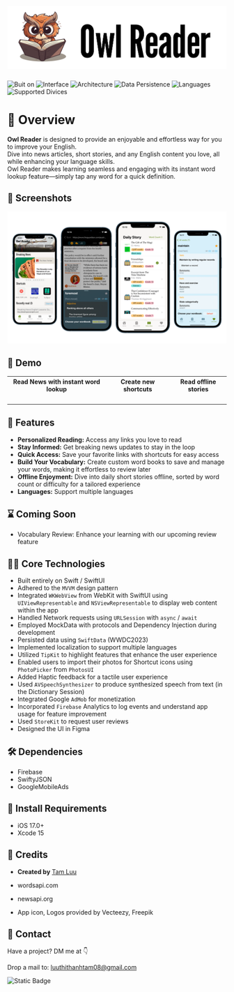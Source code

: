 # ![Image](https://github.com/bii-08/Owl-Reader/blob/main/OwlReader/Readme_Images.xcassets/Cover_OwlReader.imageset/Cover_OwlReader.png)

![Buit on](https://img.shields.io/badge/Built_on-Swift-red?logo=Swift)
![Interface](https://img.shields.io/badge/Interface-SwiftUI-yellow)
![Architecture](https://img.shields.io/badge/Architecture-MVVM-green)
![Data Persistence](https://img.shields.io/badge/Data_Persistence-SwiftData-blue)
![Languages](https://img.shields.io/badge/Languages-8-orange)
![Supported Divices](https://img.shields.io/badge/Supported_Divices-iPhone%2C_iPad-orange?color=violet)


# 🫵 Overview

**Owl Reader** is designed to provide an enjoyable and effortless way for you to improve your English.<br />
Dive into news articles, short stories, and any English content you love, all while enhancing your language skills.<br />
Owl Reader makes learning seamless and engaging with its instant word lookup feature—simply tap any word for a quick definition.

## 📸 Screenshots

![Image](https://github.com/bii-08/Owl-Reader/blob/main/OwlReader/Readme_Images.xcassets/Screenshot.imageset/Screenshot.png)

## 🌈 Demo

<table style="width:100%">
  <tr>
    <th>Read News with instant word lookup</th>
    <th>Create new shortcuts</th> 
    <th>Read offline stories</th> 
  </tr>
  <tr>
    <td><img src=""/></td> 
    <td><img src=""/></td> 
    <td><img src=""/></td> 
  </tr>
</table>

## 🚀 Features

- **Personalized Reading:** Access any links you love to read
- **Stay Informed:** Get breaking news updates to stay in the loop
- **Quick Access:** Save your favorite links with shortcuts for easy access
- **Build Your Vocabulary:** Create custom word books to save and manage your words, making it effortless to review later
- **Offline Enjoyment:** Dive into daily short stories offline, sorted by word count or difficulty for a tailored experience
- **Languages:** Support multiple languages

## ⌛ Coming Soon

- Vocabulary Review: Enhance your learning with our upcoming review feature

## 👩‍💻 Core Technologies

- Built entirely on Swift / SwiftUI
- Adhered to the `MVVM` design pattern
- Integrated `WKWebView` from WebKit with SwiftUI using `UIViewRepresentable` and `NSViewRepresentable` to display web content within the app
- Handled Network requests using `URLSession` with `async` / `await`
- Employed MockData with protocols and Dependency Injection during development
- Persisted data using `SwiftData` (WWDC2023)
- Implemented localization to support multiple languages
- Utilized `TipKit` to highlight features that enhance the user experience
- Enabled users to import their photos for Shortcut icons using `PhotoPicker` from `PhotosUI`
- Added Haptic feedback for a tactile user experience
- Used `AVSpeechSynthesizer` to produce synthesized speech from text (in the Dictionary Session)
- Integrated Google `AdMob` for monetization
- Incorporated `Firebase` Analytics to log events and understand app usage for feature improvement
- Used `StoreKit` to request user reviews
- Designed the UI in Figma

## 🛠️ Dependencies

- Firebase
- SwiftyJSON
- GoogleMobileAds

## 📜 Install Requirements

- iOS 17.0+
- Xcode 15

## 🔎 Credits

- **Created by** [Tam Luu](https://github.com/bii-08)

- wordsapi.com
- newsapi.org
- App icon, Logos provided by Vecteezy, Freepik

## 📱 Contact

Have a project? DM me at 👇

Drop a mail to: luuthithanhtam08@gmail.com

![Static Badge](https://img.shields.io/badge/Built_with_%F0%9F%92%93-blue)
